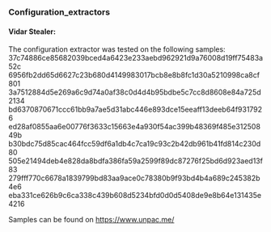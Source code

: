 ### Configuration_extractors

#### Vidar Stealer:

The configuration extractor was tested on the following samples:
37c74886ce85682039bced4a6423e233aebd962921d9a76008d19ff75483a52c
6956fb2dd65d6627c23b680d4149983017bcb8e8b8fc1d30a5210998ca8cf801
3a7512884d5e269a6c9d74a0af38c0d4d4b95bdbe5c7cc8d8608e84a725d2134
bd6370870671ccc61bb9a7ae5d31abc446e893dce15eeaff13deeb64f9317926
ed28af0855aa6e00776f3633c15663e4a930f54ac399b48369f485e31250849b
b30bdc75d85cac464fcc59df6a1db4c7ca19c93c2b42db961b41fd814c230d80
505e21494deb4e828da8bdfa386fa59a2599f89dc87276f25bd6d923aed13f83
279fff770c6678a1839799bd83aa9ace0c78380b9f93bd4b4a689c245382b4e6
eba331ce626b9c6ca338c439b608d5234bfd0d0d5408de9e8b64e131435e4216

Samples can be found on https://www.unpac.me/
